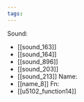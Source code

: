 ```yaml
---
tags:
---
```

Sound:
- [[sound_163]]
- [[sound_164]]
- [[sound_896]]
- [[sound_203]]
- [[sound_213]]
Name:
- [[name_8]]
Fn:
- [[u5102_function14]]
